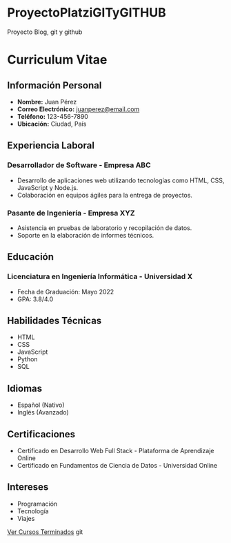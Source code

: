 # ProyectoPlatziGITyGITHUB
Proyecto Blog, git y github
<link rel="stylesheet" href="https://cdn.jsdelivr.net/npm/github-markdown-css">


# Curriculum Vitae

## Información Personal
- **Nombre:** Juan Pérez  
- **Correo Electrónico:** juanperez@email.com  
- **Teléfono:** 123-456-7890  
- **Ubicación:** Ciudad, País  

## Experiencia Laboral
### Desarrollador de Software - Empresa ABC
- Desarrollo de aplicaciones web utilizando tecnologías como HTML, CSS, JavaScript y Node.js.
- Colaboración en equipos ágiles para la entrega de proyectos.

### Pasante de Ingeniería - Empresa XYZ
- Asistencia en pruebas de laboratorio y recopilación de datos.
- Soporte en la elaboración de informes técnicos.

## Educación
### Licenciatura en Ingeniería Informática - Universidad X
- Fecha de Graduación: Mayo 2022
- GPA: 3.8/4.0

## Habilidades Técnicas
- HTML
- CSS
- JavaScript
- Python
- SQL

## Idiomas
- Español (Nativo)
- Inglés (Avanzado)

## Certificaciones
- Certificado en Desarrollo Web Full Stack - Plataforma de Aprendizaje Online
- Certificado en Fundamentos de Ciencia de Datos - Universidad Online

## Intereses
- Programación
- Tecnología
- Viajes

[Ver Cursos Terminados](https://platzi.com/p/Antonio-Estrada/)
git